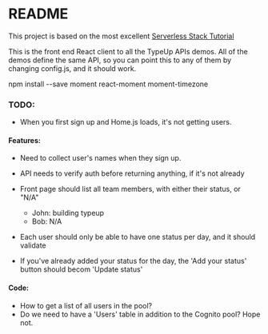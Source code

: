 # README
This project is based on the most excellent [Serverless Stack Tutorial](http://serverless-stack.com/)

This is the front end React client to all the TypeUp APIs demos. All of the demos define the same API, so you can point this to any of them by changing config.js, and it should work.

npm install --save moment react-moment moment-timezone

### TODO:

- When you first sign up and Home.js loads, it's not getting users.

#### Features:
- Need to collect user's names when they sign up.
- API needs to verify auth before returning anything, if it's not already

- Front page should list all team members, with either their status, or "N/A"
  - John: building typeup
  - Bob: N/A

- Each user should only be able to have one status per day, and it should validate

- If you've already added your status for the day, the 'Add your status' button should becom 'Update status'



#### Code:
- How to get a list of all users in the pool?
- Do we need to have a 'Users' table in addition to the Cognito pool? Hope not.